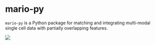 # mario-py
`mario-py` is a Python package for matching and integrating multi-modal single cell data with partially overlapping features.


<img src="https://https://github.com/shuxiaoc/mario-py/blob/main/media/giphy_mario.gif">
